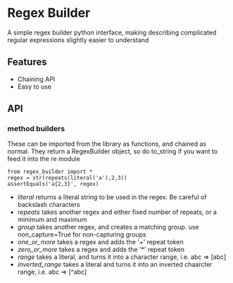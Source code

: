 Regex Builder
=============

A simple regex builder python interface, making describing complicated regular expressions slightly easier to understand

Features
--------

 * Chaining API
 * Easy to use

API
---

### method builders

These can be imported from the library as functions, and chained as normal.
They return a RegexBuilder object, so do to_string if you want to feed it into the re module

    from regex_builder import *
    regex = str(repeats(literal('a'),2,3))
    assertEquals('a{2,3}', regex)

 * _literal_ returns a literal string to be used in the regex.  Be careful of backslash characters
 * _repeats_ takes another regex and either fixed number of repeats, or a minimum and maximum
 * _group_ takes another regex, and creates a matching group.  use non_capture=True for non-capturing groups
 * _one_or_more_ takes a regex and adds the '+' repeat token
 * _zero_or_more_ takes a regex and adds the '*' repeat token
 * _range_ takes a literal, and turns it into a character range, i.e. abc => [abc]
 * _inverted_range_ takes a literal and turns it into an inverted chaarcter range, i.e. abc => [^abc]


